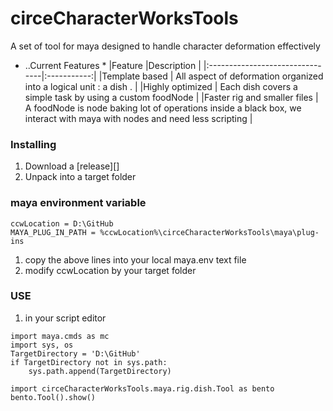 circeCharacterWorksTools
========================

A set of tool for maya designed to handle character deformation effectively

* ..Current Features *
|Feature                          |Description  |
|:--------------------------------|:-----------:|
|Template based                   | All aspect of deformation organized into a logical unit  : a dish . |
|Highly optimized                 | Each dish covers a simple task  by using a custom foodNode |
|Faster rig and smaller files     | A foodNode is node baking lot of operations inside a black box, we interact with maya with nodes and need less scripting |

### Installing

1. Download a [release][]
2. Unpack into a target folder

### maya environment variable
```
ccwLocation = D:\GitHub
MAYA_PLUG_IN_PATH = %ccwLocation%\circeCharacterWorksTools\maya\plug-ins
```
1. copy the above lines into your local maya.env text file
2. modify ccwLocation by your target folder

### USE
1. in your script editor
```
import maya.cmds as mc
import sys, os
TargetDirectory = 'D:\GitHub'
if TargetDirectory not in sys.path:
    sys.path.append(TargetDirectory)

import circeCharacterWorksTools.maya.rig.dish.Tool as bento
bento.Tool().show()
```
